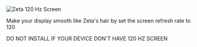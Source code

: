 ![Zeta 120 Hz Screen](https://github.com/user-attachments/assets/69fb084e-396d-4fba-a608-c6e477a18834)

Make your display smooth like Zeta's hair by set the screen refresh rate to 120

DO NOT INSTALL IF YOUR DEVICE DON'T HAVE 120 HZ SCREEN
